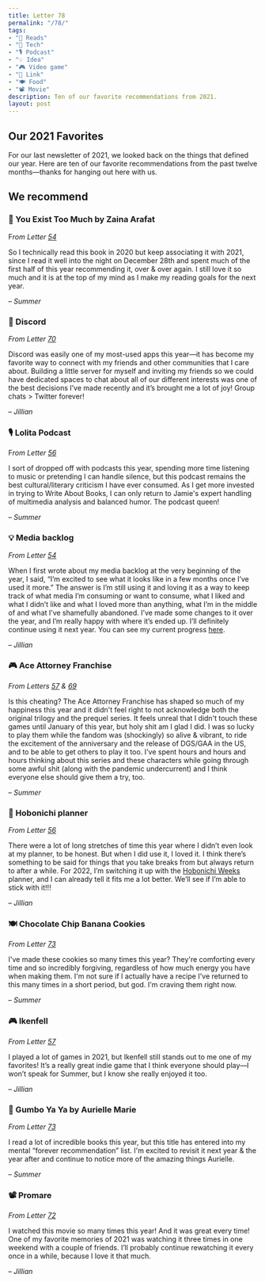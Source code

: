 ```yaml
---
title: Letter 78
permalink: "/78/"
tags:
- "📖 Reads"
- "📱 Tech"
- "🎙️ Podcast"
- "💡 Idea"
- "🎮 Video game"
- "🔗 Link"
- "🍽️ Food"
- "📽️ Movie"
description: Ten of our favorite recommendations from 2021.
layout: post
---
```


## Our 2021 Favorites

For our last newsletter of 2021, we looked back on the things that defined our year. Here are ten of our favorite recommendations from the past twelve months—thanks for hanging out here with us.

## We recommend

### 📖 You Exist Too Much by Zaina Arafat

F*rom Letter [54](https://letterstosummer.com/54/)* 

So I technically read this book in 2020 but keep associating it with 2021, since I read it well into the night on December 28th and spent much of the first half of this year recommending it, over & over again. I still love it so much and it is at the top of my mind as I make my reading goals for the next year. 

– *Summer*

### **📱 Discord**

*From Letter [70](https://letterstosummer.com/70/)*

Discord was easily one of my most-used apps this year—it has become my favorite way to connect with my friends and other communities that I care about. Building a little server for myself and inviting my friends so we could have dedicated spaces to chat about all of our different interests was one of the best decisions I’ve made recently and it’s brought me a lot of joy! Group chats > Twitter forever!

– *Jillian*

### 🎙 Lolita Podcast

F*rom Letter [56](https://letterstosummer.com/56/)* 

I sort of dropped off with podcasts this year, spending more time listening to music or pretending I can handle silence, but this podcast remains the best cultural/literary criticism I have ever consumed. As I get more invested in trying to Write About Books, I can only return to Jamie's expert handling of multimedia analysis and balanced humor. The podcast queen!

– *Summer*

### **💡 Media backlog**

*From Letter [54](https://letterstosummer.com/54/)*

When I first wrote about my media backlog at the very beginning of the year, I said, “I’m excited to see what it looks like in a few months once I’ve used it more.” The answer is I’m still using it and loving it as a way to keep track of what media I’m consuming or want to consume, what I liked and what I didn’t like and what I loved more than anything, what I’m in the middle of and what I’ve shamefully abandoned. I’ve made some changes to it over the year, and I’m really happy with where it’s ended up. I’ll definitely continue using it next year. You can see my current progress [here](https://www.notion.so/ff069a9e791345dcb0d4a364bd9a632f).

– *Jillian*

### 🎮 Ace Attorney Franchise

*From Letters [57](https://letterstosummer.com/56/) & [69](https://letterstosummer.com/69/)*

Is this cheating? The Ace Attorney Franchise has shaped so much of my happiness this year and it didn't feel right to not acknowledge both the original trilogy and the prequel series. It feels unreal that I didn't touch these games until January of this year, but holy shit am I glad I did. I was so lucky to play them while the fandom was (shockingly) so alive & vibrant, to ride the excitement of the anniversary and the release of DGS/GAA in the US, and to be able  to get others to play it too. I've spent hours and hours and hours thinking about this series and these characters while going through some awful shit (along with the pandemic undercurrent) and I think everyone else should give them a try, too. 

– *Summer*

### **🔗 Hobonichi planner**

*From Letter [56](https://letterstosummer.com/56/)*

There were a lot of long stretches of time this year where I didn’t even look at my planner, to be honest. But when I did use it, I loved it. I think there’s something to be said for things that you take breaks from but always return to after a while. For 2022, I’m switching it up with the [Hobonichi Weeks](https://www.jetpens.com/Hobonichi-Techo-Weeks-Colors-Peach-2022-Jan-Start/pd/32844) planner, and I can already tell it fits me a lot better. We’ll see if I’m able to stick with it!!!

– *Jillian*

### 🍽 Chocolate Chip Banana Cookies

*From Letter [73](https://letterstosummer.com/73/)*

I've made these cookies so many times this year? They're comforting every time and so incredibly forgiving, regardless of how much energy you have when making them. I'm not sure if I actually have a recipe I've returned to this many times in a short period, but god. I'm craving them right now. 

– *Summer*

### **🎮 Ikenfell**

*From Letter [57](https://letterstosummer.com/57/)*

I played a lot of games in 2021, but Ikenfell still stands out to me one of my favorites! It’s a really great indie game that I think everyone should play—I won’t speak for Summer, but I know she really enjoyed it too. 

– *Jillian*

### 📖 Gumbo Ya Ya by Aurielle Marie

*From Letter [73](https://letterstosummer.com/73/)* 

I read a lot of incredible books this year, but this title has entered into my mental “forever recommendation” list. I'm excited to revisit it next year & the year after and continue to notice more of the amazing things Aurielle.

– *Summer*

### **📽️ Promare**

*From Letter [72](https://letterstosummer.com/72/)*

I watched this movie so many times this year! And it was great every time! One of my favorite memories of 2021 was watching it three times in one weekend with a couple of friends. I’ll probably continue rewatching it every once in a while, because I love it that much. 

– *Jillian*